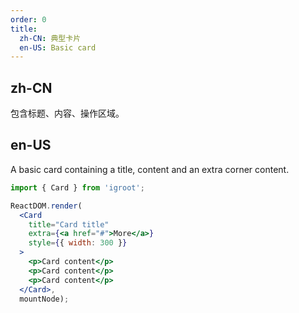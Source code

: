 ```yaml
---
order: 0
title:
  zh-CN: 典型卡片
  en-US: Basic card
---
```


## zh-CN

包含标题、内容、操作区域。

## en-US

A basic card containing a title, content and an extra corner content.

````jsx
import { Card } from 'igroot';

ReactDOM.render(
  <Card
    title="Card title"
    extra={<a href="#">More</a>}
    style={{ width: 300 }}
  >
    <p>Card content</p>
    <p>Card content</p>
    <p>Card content</p>
  </Card>,
  mountNode);
````

<style>
.code-box-demo p {
  margin: 0;
}
</style>

